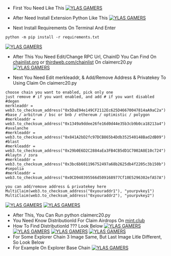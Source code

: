 - First You Need Like This
[![YLAS GAMERS](https://img001.prntscr.com/file/img001/YfwfxQOMQOGRM4q6W02NEw.png)](https://github.com/ylasgamers/mint.club)

- After Need Install Extension Python Like This
[![YLAS GAMERS](https://img001.prntscr.com/file/img001/tjRxiDmZSpCQB4qoBPZO8A.png)](https://github.com/ylasgamers/mint.club)

- Next Install Requirements On Terminal And Enter
```
python -m pip install -r requirements.txt
```
[![YLAS GAMERS](https://img001.prntscr.com/file/img001/gIaz5LBHSkS7esvxY4Lpqw.png)](https://github.com/ylasgamers/mint.club)

- After This You Need Edit/Change RPC Url, ChainID You Can Find On [chainlist.org](https://chainlist.org) or [thirdweb.com/chainlist](https://thirdweb.com/chainlist) On claimerc20.py
[![YLAS GAMERS](https://img001.prntscr.com/file/img001/OEYOWMdsSdW3ntZRG3SbPw.png)](https://github.com/ylasgamers/mint.club/blob/72a4e89462df76337eb88cb37550aa1566d4c055/claimerc20.py#L8)

- Next You Need Edit merkleaddr, & Add/Remove Address & Privatekey To Using Claim On claimerc20.py
```
choose chain you want to enabled, pick only one
just remove # if you want enabled, and add # if you want disabled
#degen
merkleaddr = web3.to_checksum_address("0x5DaE94e149CF2112Ec625D46670047814aA9aC2a")
#base / arbitrum / bsc or bnb / ethereum / optimistic / polygon
#merkleaddr = web3.to_checksum_address("0x1349a9ddee26fe16d0d44e35b3cb9b0ca18213a4")
#avalanche
#merkleaddr = web3.to_checksum_address("0x841A2bD2fc97DCB865b4Ddb352540148Bad2dB09")
#blast
#merkleaddr = web3.to_checksum_address("0x29b0E6D2C2884aEa3FB4CB5dD1C7002A8E10c724")
#klaytn / zora
#merkleaddr = web3.to_checksum_address("0x3bc6b601196752497a68b2625db4f2205c3b150b")
#sepolia
#merkleaddr = web3.to_checksum_address("0x0CD940395566d509168977Cf10E5296302efA57A")

you can add/remove address & privatekey here
MultiClaim(web3.to_checksum_address("0xyouraddr1"), "yourpvkey1")    
MultiClaim(web3.to_checksum_address("0xyouraddr2"), "yourpvkey2")
```

[![YLAS GAMERS](https://img001.prntscr.com/file/img001/vHjNpOeVSKGhQ1JQtG6HhA.png)](https://github.com/ylasgamers/mint.club/blob/72a4e89462df76337eb88cb37550aa1566d4c055/claimerc20.py#L19)
[![YLAS GAMERS](https://img001.prntscr.com/file/img001/PAk0vdqLRDySoq_8uK4jfg.png)](https://github.com/ylasgamers/mint.club/blob/72a4e89462df76337eb88cb37550aa1566d4c055/claimerc20.py#L59)

- After This, You Can Run python claimerc20.py
- You Need Know DistributionId For Claim Airdrops On [mint.club](https://mint.club/airdrops)
- How To Find DistributionId ??? Look Below
[![YLAS GAMERS](https://img001.prntscr.com/file/img001/BG4XUCoVRfeARsRGVhjBPw.png)](https://github.com/ylasgamers/mint.club)
[![YLAS GAMERS](https://img001.prntscr.com/file/img001/d0n7u3bwTBmjZtyJITQzfA.png)](https://github.com/ylasgamers/mint.club)
[![YLAS GAMERS](https://img001.prntscr.com/file/img001/oAjH-4BTQWuSq2xuxCjMKg.png)](https://github.com/ylasgamers/mint.club)
[![YLAS GAMERS](https://img001.prntscr.com/file/img001/Be21L_oQRdyTQaOJhZhr7Q.png)](https://github.com/ylasgamers/mint.club)
- For Some Explorer Chain 3 Image Same, But Last Image Litle Different, So Look Below
- For Example On Explorer Base Chain
[![YLAS GAMERS](https://img001.prntscr.com/file/img001/EOjen8WvSxe1byMZ8xvHSg.png)](https://github.com/ylasgamers/mint.club)
